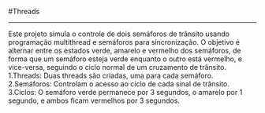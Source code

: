 #Threads
***
Este projeto simula o controle de dois semáforos de trânsito usando programação multithread e semáforos para sincronização.
O objetivo é alternar entre os estados verde, amarelo e vermelho dos semáforos, de forma que um semáforo esteja verde enquanto o outro está vermelho, e vice-versa, seguindo o ciclo normal de um cruzamento de trânsito.
1.Threads: Duas threads são criadas, uma para cada semáforo.
2.Semáforos: Controlam o acesso ao ciclo de cada sinal de trânsito.
3.Ciclos: O semáforo verde permanece por 3 segundos, o amarelo por 1 segundo, e ambos ficam vermelhos por 3 segundos.
